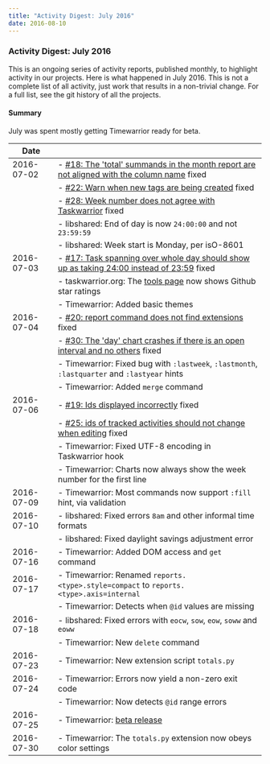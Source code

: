 ```yaml
---
title: "Activity Digest: July 2016"
date: 2016-08-10
---
```


### Activity Digest: July 2016 

This is an ongoing series of activity reports, published monthly, to highlight activity in our projects.
Here is what happened in July 2016. This is not a complete list of all activity, just work that results in a non-trivial change.
For a full list, see the git history of all the projects.

#### Summary

July was spent mostly getting Timewarrior ready for beta.

| Date       |                                                                                                                                                               |
|------------|---------------------------------------------------------------------------------------------------------------------------------------------------------------|
| 2016-07-02 | - [#18: The \'total\' summands in the month report are not aligned with the column name](https://github.com/GothenburgBitFactory/timewarrior/issues/18) fixed |
|            | - [#22: Warn when new tags are being created](https://github.com/GothenburgBitFactory/timewarrior/issues/22) fixed                                            |
|            | - [#28: Week number does not agree with Taskwarrior](https://github.com/GothenburgBitFactory/timewarrior/issues/28) fixed                                     |
|            | - libshared: End of day is now `24:00:00` and not `23:59:59`                                                                                                  |
|            | - libshared: Week start is Monday, per isO-8601                                                                                                               |
| 2016-07-03 | - [#17: Task spanning over whole day should show up as taking 24:00 instead of 23:59](https://github.com/GothenburgBitFactory/timewarrior/issues/17) fixed    |
|            | - taskwarrior.org: The [tools page](/tools) now shows Github star ratings                                                                                     |
|            | - Timewarrior: Added basic themes                                                                                                                             |
| 2016-07-04 | - [#20: report command does not find extensions](https://github.com/GothenburgBitFactory/timewarrior/issues/20) fixed                                         |
|            | - [#30: The \'day\' chart crashes if there is an open interval and no others](https://github.com/GothenburgBitFactory/timewarrior/issues/30) fixed            |
|            | - Timewarrior: Fixed bug with `:lastweek`, `:lastmonth`, `:lastquarter` and `:lastyear` hints                                                                 |
|            | - Timewarrior: Added `merge` command                                                                                                                          |
| 2016-07-06 | - [#19: Ids displayed incorrectly](https://github.com/GothenburgBitFactory/timewarrior/issues/19) fixed                                                       |
|            | - [#25: ids of tracked activities should not change when editing](https://github.com/GothenburgBitFactory/timewarrior/issues/25) fixed                        |
|            | - Timewarrior: Fixed UTF-8 encoding in Taskwarrior hook                                                                                                       |
|            | - Timewarrior: Charts now always show the week number for the first line                                                                                      |
| 2016-07-09 | - Timewarrior: Most commands now support `:fill` hint, via validation                                                                                         |
| 2016-07-10 | - libshared: Fixed errors `8am` and other informal time formats                                                                                               |
|            | - libshared: Fixed daylight savings adjustment error                                                                                                          |
| 2016-07-16 | - Timewarrior: Added DOM access and `get` command                                                                                                             |
| 2016-07-17 | - Timewarrior: Renamed `reports.<type>.style=compact` to `reports.<type>.axis=internal`                                                                       |
|            | - Timewarrior: Detects when `@id` values are missing                                                                                                          |
| 2016-07-18 | - libshared: Fixed errors with `eocw`, `sow`, `eow`, `soww` and `eoww`                                                                                        |
|            | - Timewarrior: New `delete` command                                                                                                                           |
| 2016-07-23 | - Timewarrior: New extension script `totals.py`                                                                                                               |
| 2016-07-24 | - Timewarrior: Errors now yield a non-zero exit code                                                                                                          |
|            | - Timewarrior: Now detects `@id` range errors                                                                                                                 |
| 2016-07-25 | - Timewarrior: [beta release](/news/news.20160725)                                                                                                            |
| 2016-07-30 | - Timewarrior: The `totals.py` extension now obeys color settings                                                                                             |
